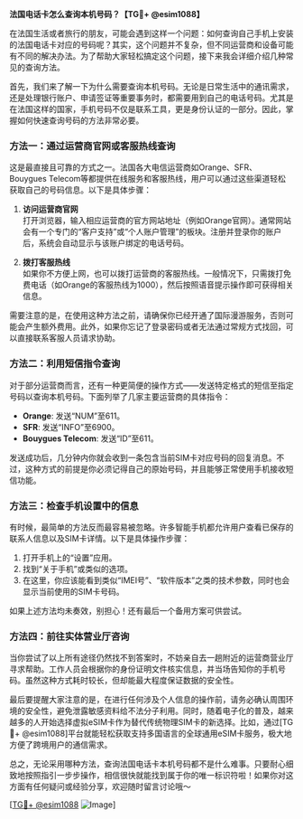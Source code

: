 **法国电话卡怎么查询本机号码？【TG💪+ @esim1088】**

在法国生活或者旅行的朋友，可能会遇到这样一个问题：如何查询自己手机上安装的法国电话卡对应的号码呢？其实，这个问题并不复杂，但不同运营商和设备可能有不同的解决办法。为了帮助大家轻松搞定这个问题，接下来我会详细介绍几种常见的查询方法。

首先，我们来了解一下为什么需要查询本机号码。无论是日常生活中的通讯需求，还是处理银行账户、申请签证等重要事务时，都需要用到自己的电话号码。尤其是在法国这样的国家，手机号码不仅是联系工具，更是身份认证的一部分。因此，掌握如何快速查询号码的方法非常必要。

### 方法一：通过运营商官网或客服热线查询

这是最直接且可靠的方式之一。法国各大电信运营商如Orange、SFR、Bouygues Telecom等都提供在线服务和客服热线，用户可以通过这些渠道轻松获取自己的号码信息。以下是具体步骤：

1. **访问运营商官网**  
   打开浏览器，输入相应运营商的官方网站地址（例如Orange官网）。通常网站会有一个专门的“客户支持”或“个人账户管理”的板块。注册并登录你的账户后，系统会自动显示与该账户绑定的电话号码。

2. **拨打客服热线**  
   如果你不方便上网，也可以拨打运营商的客服热线。一般情况下，只需拨打免费电话（如Orange的客服热线为1000），然后按照语音提示操作即可获得相关信息。

需要注意的是，在使用这种方法之前，请确保你已经开通了国际漫游服务，否则可能会产生额外费用。此外，如果你忘记了登录密码或者无法通过常规方式找回，可以直接联系客服人员请求协助。

### 方法二：利用短信指令查询

对于部分运营商而言，还有一种更简便的操作方式——发送特定格式的短信至指定号码以查询本机号码。下面列举了几家主要运营商的具体指令：

- **Orange**: 发送“NUM”至611。
- **SFR**: 发送“INFO”至6900。
- **Bouygues Telecom**: 发送“ID”至611。

发送成功后，几分钟内你就会收到一条包含当前SIM卡对应号码的回复消息。不过，这种方式的前提是你必须记得自己的原始号码，并且能够正常使用手机接收短信功能。

### 方法三：检查手机设置中的信息

有时候，最简单的方法反而最容易被忽略。许多智能手机都允许用户查看已保存的联系人信息以及SIM卡详情。以下是具体操作步骤：

1. 打开手机上的“设置”应用。
2. 找到“关于手机”或类似的选项。
3. 在这里，你应该能看到类似“IMEI号”、“软件版本”之类的技术参数，同时也会显示当前使用的SIM卡号码。

如果上述方法均未奏效，别担心！还有最后一个备用方案可供尝试。

### 方法四：前往实体营业厅咨询

当你尝试了以上所有途径仍然找不到答案时，不妨亲自去一趟附近的运营商营业厅寻求帮助。工作人员会根据你的身份证明文件核实信息，并当场告知你的手机号码。虽然这种方式耗时较长，但却能最大程度保证数据的安全性。

最后要提醒大家注意的是，在进行任何涉及个人信息的操作前，请务必确认周围环境的安全性，避免泄露敏感资料给不法分子利用。同时，随着电子化的普及，越来越多的人开始选择虚拟eSIM卡作为替代传统物理SIM卡的新选择。比如，通过[TG💪+ @esim1088]平台就能轻松获取支持多国语言的全球通用eSIM卡服务，极大地方便了跨境用户的通信需求。

总之，无论采用哪种方法，查询法国电话卡本机号码都不是什么难事。只要耐心细致地按照指引一步步操作，相信很快就能找到属于你的唯一标识符啦！如果你对这方面有任何疑问或经验分享，欢迎随时留言讨论哦～  

[[TG💪+ @esim1088](https://t.me/s/esim1088) ![Image](https://i.postimg.cc/4NQfJmqS/Snipaste-2025-05-13-00-14-12.png)]